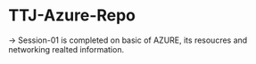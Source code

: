 # TTJ-Azure-Repo

-> Session-01 is completed on basic of AZURE, its resoucres and networking realted information.

